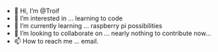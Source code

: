 - 👋 Hi, I’m @Troif
- 👀 I’m interested in ... learning to code
- 🌱 I’m currently learning ... raspberry pi possibilities
- 💞️ I’m looking to collaborate on ... nearly nothing to contribute now...
- 📫 How to reach me ... email.

<!---
Troif/Troif is a ✨ special ✨ repository because its `README.md` (this file) appears on your GitHub profile.
You can click the Preview link to take a look at your changes.
--->
